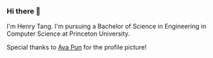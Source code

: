 ### Hi there 👋

I'm Henry Tang. I'm pursuing a Bachelor of Science in Engineering in Computer Science at Princeton University.

Special thanks to [Ava Pun](https://github.com/avalovelace1) for the profile picture!

<!--
**henrytang1/henrytang1** is a ✨ _special_ ✨ repository because its `README.md` (this file) appears on your GitHub profile.

Here are some ideas to get you started:

- 🔭 I’m currently working on ...
- 🌱 I’m currently learning ...
- 👯 I’m looking to collaborate on ...
- 🤔 I’m looking for help with ...
- 💬 Ask me about ...
- 📫 How to reach me: ...
- 😄 Pronouns: ...
- ⚡ Fun fact: ...
-->